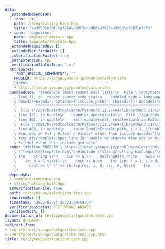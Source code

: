 ```yaml
---
data:
  _extendedDependsOn:
  - icon: ':x:'
    path: string/rolling-hash.hpp
    title: "\u30ED\u30FC\u30EA\u30F3\u30B0\u30CF\u30C3\u30B7\u30E5"
  - icon: ':question:'
    path: template/template.hpp
    title: template/template.hpp
  _extendedRequiredBy: []
  _extendedVerifiedWith: []
  _isVerificationFailed: true
  _pathExtension: cpp
  _verificationStatusIcon: ':x:'
  attributes:
    '*NOT_SPECIAL_COMMENTS*': ''
    PROBLEM: https://judge.yosupo.jp/problem/zalgorithm
    links:
    - https://judge.yosupo.jp/problem/zalgorithm
  bundledCode: "Traceback (most recent call last):\n  File \"/opt/hostedtoolcache/Python/3.11.2/x64/lib/python3.11/site-packages/onlinejudge_verify/documentation/build.py\"\
    , line 71, in _render_source_code_stat\n    bundled_code = language.bundle(stat.path,\
    \ basedir=basedir, options={'include_paths': [basedir]}).decode()\n          \
    \         ^^^^^^^^^^^^^^^^^^^^^^^^^^^^^^^^^^^^^^^^^^^^^^^^^^^^^^^^^^^^^^^^^^^^^^^^^^^^^^^^^\n\
    \  File \"/opt/hostedtoolcache/Python/3.11.2/x64/lib/python3.11/site-packages/onlinejudge_verify/languages/cplusplus.py\"\
    , line 187, in bundle\n    bundler.update(path)\n  File \"/opt/hostedtoolcache/Python/3.11.2/x64/lib/python3.11/site-packages/onlinejudge_verify/languages/cplusplus_bundle.py\"\
    , line 401, in update\n    self.update(self._resolve(pathlib.Path(included), included_from=path))\n\
    \  File \"/opt/hostedtoolcache/Python/3.11.2/x64/lib/python3.11/site-packages/onlinejudge_verify/languages/cplusplus_bundle.py\"\
    , line 400, in update\n    raise BundleErrorAt(path, i + 1, \"unable to process\
    \ #include in #if / #ifdef / #ifndef other than include guards\")\nonlinejudge_verify.languages.cplusplus_bundle.BundleErrorAt:\
    \ template/template.hpp: line 18: unable to process #include in #if / #ifdef /\
    \ #ifndef other than include guards\n"
  code: "#define PROBLEM \"https://judge.yosupo.jp/problem/zalgorithm\"\n#include\
    \ \"template/template.hpp\"\n#include \"string/rolling-hash.hpp\"\n\nint main()\
    \ {\n    string S;\n    cin >> S;\n    RollingHash rh;\n    auto res = rh.build(S);\n\
    \    int N = S.size();\n    cout << N;\n    for (int i = 1; i < N; i++) {\n  \
    \      cout << \" \" << rh.lcp(res, i, N, res, 0, N);\n    }\n    cout << endl;\n\
    }"
  dependsOn:
  - template/template.hpp
  - string/rolling-hash.hpp
  isVerificationFile: true
  path: test/yosupo/zalgorithm.test.cpp
  requiredBy: []
  timestamp: '2023-02-24 16:23:20+09:00'
  verificationStatus: TEST_WRONG_ANSWER
  verifiedWith: []
documentation_of: test/yosupo/zalgorithm.test.cpp
layout: document
redirect_from:
- /verify/test/yosupo/zalgorithm.test.cpp
- /verify/test/yosupo/zalgorithm.test.cpp.html
title: test/yosupo/zalgorithm.test.cpp
---
```

